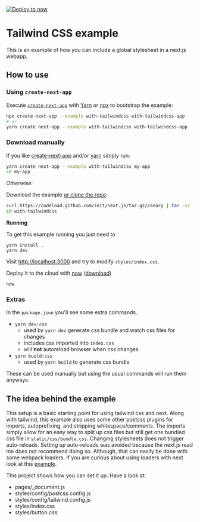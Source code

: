 [![Deploy to now](https://deploy.now.sh/static/button.svg)](https://deploy.now.sh/?repo=https://github.com/zeit/next.js/tree/master/examples/with-tailwindcss)

# Tailwind CSS example

This is an example of how you can include a global stylesheet in a next.js webapp.

## How to use

### Using `create-next-app`

Execute [`create-next-app`](https://github.com/segmentio/create-next-app) with [Yarn](https://yarnpkg.com/lang/en/docs/cli/create/) or [npx](https://github.com/zkat/npx#readme) to bootstrap the example:

```bash
npx create-next-app --example with-tailwindcss with-tailwindcss-app
# or
yarn create next-app --example with-tailwindcss with-tailwindcss-app
```

### Download manually

If you like [create-next-app](https://github.com/segmentio/create-next-app) and/or [yarn](https://yarnpkg.com/en/docs/cli/create) simply run:

```bash
yarn create next-app --example with-tailwindcss my-app
cd my-app
```

*Otherwise:*

Download the example [or clone the repo](https://github.com/zeit/next.js):

```bash
curl https://codeload.github.com/zeit/next.js/tar.gz/canary | tar -xz --strip=2 next.js-canary/examples/with-tailwindcss
cd with-tailwindcss
```

**Running**

To get this example running you just need to

    yarn install .
    yarn dev

Visit [http://localhost:3000](http://localhost:3000) and try to modify `styles/index.css`.

Deploy it to the cloud with [now](https://zeit.co/now) ([download](https://zeit.co/download))

```bash
now
```

### Extras

In the `package.json` you'll see some extra commands.

* `yarn dev:css`
  * used by `yarn dev` generate css bundle and watch css files for changes
  * includes css imported into `index.css`
  * will **not** autoreload browser when css changes
* `yarn build:css`
  * used by `yarn build` to generate css bundle

These can be used manually but using the usual commands will run them anyways.

## The idea behind the example

This setup is a basic starting point for using tailwind css and next. Along with tailwind, this example
also uses some other postcss plugins for imports, autoprefixing, and stripping whitespace/comments. The imports simply
allow for an easy way to split up css files but still get one bundled css file in `static/css/bundle.css`.
Changing stylesheets does not trigger auto-reloads. Setting up auto-reloads was avoided
because the next.js read me does not recommend doing so. Although, that can easily be done with
some webpack loaders. If you are curious about using loaders with next look at this
[example](https://github.com/zeit/next.js/tree/canary/examples/with-global-stylesheet).

This project shows how you can set it up. Have a look at:
* pages/_document.js
* styles/config/postcss.config.js
* styles/config/tailwind.config.js
* styles/index.css
* styles/button.css
